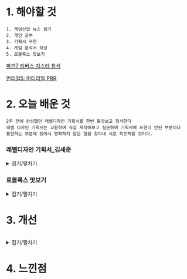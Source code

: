 # 1. 해야할 것
```
1. 게임산업 뉴스 읽기
2. 개인 공부
3. 기획서 구현
4. 게임 분석서 작성
5. 로블록스 맛보기
```
[파판7 리버스 지스타 참석](https://www.gamemeca.com/view.php?gid=1742352)

[언리얼5: 머티리얼 PBR](https://dev.epicgames.com/community/learning/courses/7wR/unreal-engine-53ee42/6WlD/unreal-engine-pbr)

# 2. 오늘 배운 것
```
2주 전에 완성했던 레벨디자인 기획서를 한번 돌아보고 첨삭한다
레벨 디자인 기획서는 교환하여 직접 제작해보고 질문하여 기획서에 표현이 안된 부분이나
표현하는 부분에 있어서 명확하지 않은 점을 찾아내 서로 피드백할 것이다.
```

### 레벨디자인 기획서_김세준
<details>
<summary>접기/펼치기</summary>


</details>

### 로블록스 맛보기
<details>
<summary>접기/펼치기</summary>

색깔 바꾸기
for 문
![image](https://github.com/JM94Ent/TIL-WIL/assets/143363550/270c450f-9c8c-4048-98d1-fa9bae324d13)

while 문
![image](https://github.com/JM94Ent/TIL-WIL/assets/143363550/e87ee0d2-7eb5-4981-a333-27d37400b66f)

</details>

# 3. 개선
```

```
<details>
<summary>접기/펼치기</summary>


</details>

# 4. 느낀점
```

```


